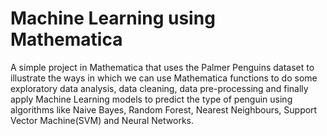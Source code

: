 # Machine Learning using Mathematica
A simple project in Mathematica that uses the Palmer Penguins dataset to illustrate the ways in which we can use Mathematica functions to do some exploratory data analysis, data cleaning, data pre-processing and finally apply Machine Learning models to predict the type of penguin using algorithms like Naive Bayes, Random Forest, Nearest Neighbours, Support Vector Machine(SVM) and Neural Networks.
